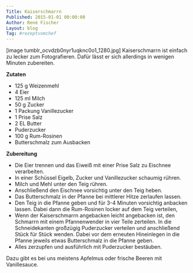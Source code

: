 ```yaml
---
Title: Kaiserschmarrn
Published: 2015-01-01 00:00:00
Author: René Fischer
Layout: blog
Tag: #rezeptvomchef
---
```

[image tumblr_ocvdzb0nyr1uqknc0o1_1280.jpg]
Kaiserschmarrn ist einfach zu lecker zum Fotografieren. Dafür lässt er sich allerdings in wenigen Minuten zubereiten.

**Zutaten**

* 125 g Weizenmehl
* 4 Eier
* 125 ml Milch
* 50 g Zucker
* 1 Packung Vanillezucker
* 1 Prise Salz
* 2 EL Butter
* Puderzucker
* 100 g Rum-Rosinen
* Butterschmalz zum Ausbacken

**Zubereitung**

* Die Eier trennen und das Eiweiß mit einer Prise Salz zu Eischnee verarbeiten.
* In einer Schüssel Eigelb, Zucker und Vanillezucker schaumig rühren.
* Milch und Mehl unter den Teig rühren.
* Anschließend den Eischnee vorsichtig unter den Teig heben.
* Das Butterschmalz in der Pfanne bei mittlerer Hitze zerlaufen lassen.
* Den Teig in die Pfanne geben und für 3-4 Minuten vorsichtig anbacken lassen. Dabei dann die Rum-Rosinen locker auf dem Teig verteilen,
* Wenn der Kaiserschmarrn angebacken leicht angebacken ist, den Schmarrn mit einem Pfannenwender in vier Teile zerteilen. In die Schneidekanten großzügig Puderzucker verteilen und anschließend Stück für Stück wenden. Dabei vor dem erneuten Hineinlegen in die Pfanne jeweils etwas Butterschmalz in die Pfanne geben.
* Alles zerzupfen und ausführlich mit Puderzucker bestäuben.

Dazu gibt es bei uns meistens Apfelmus oder frische Beeren mit Vanillesauce.